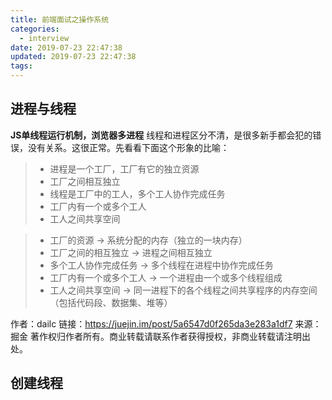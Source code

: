 ```yaml
---
title: 前端面试之操作系统
categories:
  - interview
date: 2019-07-23 22:47:38
updated: 2019-07-23 22:47:38
tags:
---
```

## 进程与线程

**JS单线程运行机制，浏览器多进程**
线程和进程区分不清，是很多新手都会犯的错误，没有关系。这很正常。先看看下面这个形象的比喻：

>- 进程是一个工厂，工厂有它的独立资源
>- 工厂之间相互独立
>- 线程是工厂中的工人，多个工人协作完成任务
>- 工厂内有一个或多个工人
>- 工人之间共享空间

>- 工厂的资源 -> 系统分配的内存（独立的一块内存）
>- 工厂之间的相互独立 -> 进程之间相互独立
>- 多个工人协作完成任务 -> 多个线程在进程中协作完成任务
>- 工厂内有一个或多个工人 -> 一个进程由一个或多个线程组成
>- 工人之间共享空间 -> 同一进程下的各个线程之间共享程序的内存空间（包括代码段、数据集、堆等）

作者：dailc
链接：https://juejin.im/post/5a6547d0f265da3e283a1df7
来源：掘金
著作权归作者所有。商业转载请联系作者获得授权，非商业转载请注明出处。

## 创建线程

